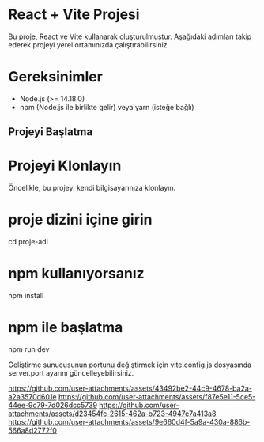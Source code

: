 # React + Vite Projesi

Bu proje, React ve Vite kullanarak oluşturulmuştur. Aşağıdaki adımları takip ederek projeyi yerel ortamınızda çalıştırabilirsiniz.

# Gereksinimler

- Node.js (>= 14.18.0)
- npm (Node.js ile birlikte gelir) veya yarn (isteğe bağlı)

## Projeyi Başlatma

# Projeyi Klonlayın
Öncelikle, bu projeyi kendi bilgisayarınıza klonlayın.

# proje dizini içine girin
cd proje-adi
# npm kullanıyorsanız
npm install
# npm ile başlatma
npm run dev

Geliştirme sunucusunun portunu değiştirmek için vite.config.js dosyasında server.port ayarını güncelleyebilirsiniz.

https://github.com/user-attachments/assets/43492be2-44c9-4678-ba2a-a2a3570d601e
https://github.com/user-attachments/assets/f87e5e11-5ce5-44ee-9c79-7d026dcc5739
https://github.com/user-attachments/assets/d23454fc-2615-462a-b723-4947e7a413a8
https://github.com/user-attachments/assets/9e660d4f-5a9a-430a-886b-566a8d2772f0
